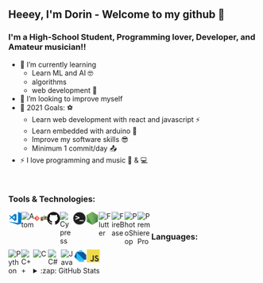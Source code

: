 ## Heeey, I'm Dorin - Welcome to my github 👋

### I'm a High-School Student, Programming lover, Developer, and Amateur musician!!

- 🌱 I’m currently learning 
  - Learn ML and AI 🤓
  - algorithms
  - web development 🤙
- 👯 I’m looking to improve myself
- 🥅 2021 Goals: ⚽
  - Learn web development with react and javascript ⚡
  - Learn embedded with arduino 🤖
  - Improve my software skills 😎 
  - Minimum 1 commit/day 📤
- ⚡ I love programming and music 🎺 & 💻

<br />

### Tools & Technologies:

<img align="left" alt="Visual Studio Code" width="26px" src="https://raw.githubusercontent.com/github/explore/80688e429a7d4ef2fca1e82350fe8e3517d3494d/topics/visual-studio-code/visual-studio-code.png" />
<img align="left" alt="Atom" width="26px" src="https://simpleicons.org/icons/atom.svg" />
<img align="left" alt="Git" width="26px" src="https://raw.githubusercontent.com/github/explore/80688e429a7d4ef2fca1e82350fe8e3517d3494d/topics/git/git.png" />
<img align="left" alt="GitHub" width="26px" src="https://raw.githubusercontent.com/github/explore/78df643247d429f6cc873026c0622819ad797942/topics/github/github.png" />
<img align="left" alt="Cypress" width="26px" src="https://avatars0.githubusercontent.com/u/9689685?s=200&v=4" />
<img align="left" alt="Terminal" width="26px" src="https://raw.githubusercontent.com/github/explore/80688e429a7d4ef2fca1e82350fe8e3517d3494d/topics/terminal/terminal.png" />
<img align="left" alt="Node.js" width="26px" src="https://raw.githubusercontent.com/github/explore/80688e429a7d4ef2fca1e82350fe8e3517d3494d/topics/nodejs/nodejs.png" />
<img align="left" alt="Flutter" width="26px" src="https://cdn.iconscout.com/icon/free/png-512/flutter-2038877-1720090.png" />
<img align="left" alt="FireBase" width="26px" src="https://img.icons8.com/color/452/firebase.png" />
<img align="left" alt="PhotoShop" width="26px" src="https://upload.wikimedia.org/wikipedia/commons/thumb/2/20/Photoshop_CC_icon.png/492px-Photoshop_CC_icon.png" />
<img align="left" alt="PremierePro" width="28px" src="https://upload.wikimedia.org/wikipedia/commons/5/58/Adobe_Premiere_Pro_CS6_Icon.png" />

<br />

### Languages:

<img align="left" alt="Python" width="26px" src="https://images.vexels.com/media/users/3/166477/isolated/preview/9bb722f0e85ddbc1ce0f064534fd2311-python-programming-language-icon-by-vexels.png" />
<img align="left" alt="C++" width="24px" src="https://user-images.githubusercontent.com/42747200/46140125-da084900-c26d-11e8-8ea7-c45ae6306309.png" />
<img align="left" alt="C" width="30px" src="https://cdn.iconscout.com/icon/free/png-512/c-programming-569564.png" />
<img align="left" alt="C#" width="26px" src="https://cdn.worldvectorlogo.com/logos/c--4.svg" />
<img align="left" alt="Java" width="26px" src="https://cdn.iconscout.com/icon/free/png-512/java-43-569305.png" />
<img align="left" alt="Dart" width="26px" src="https://raw.githubusercontent.com/github/explore/80688e429a7d4ef2fca1e82350fe8e3517d3494d/topics/dart/dart.png" />
<img align="left" alt="JavaScript" width="26px" src="https://raw.githubusercontent.com/github/explore/80688e429a7d4ef2fca1e82350fe8e3517d3494d/topics/javascript/javascript.png" />

<br />

<br />

<!-- <details>

  <summary>:zap: Recent GitHub Activity</summary>  -->
  
<!-- START_SECTION:activity -->
 <!-- 1. ❌ Closed PR [#14](https://github.com/Dorin07/Dorin07/pull/14) in [Dorin07/Dorin07](https://github.com/Dorin07/Dorin07)
 2. 🗣 Commented on [#14](https://github.com/Dorin07/Dorin07/issues/14) in [Dorin07/Dorin07](https://github.com/Dorin07/Dorin07)
 3. ❌ Closed PR [#7](https://github.com/Dorin07/Dorin07/pull/7) in [Dorin07/Dorin07](https://github.com/Dorin07/Dorin07)
 4. 🎉 Merged PR [#6](https://github.com/Dorin07/Dorin07/pull/6) in [Dorin07/Dorin07](https://github.com/Dorin07/Dorin07) -->
<!-- END_SECTION:activity -->

<!-- </details>  -->

<details>

  <summary>:zap: GitHub Stats</summary>
  <img align="left" alt="Dorin07's GitHub Stats" src="https://github-readme-stats.codestackr.vercel.app/api?username=Dorin07&show_icons=true&hide_border=true&theme=dark"/>

</details>